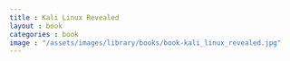 ```yaml
---
title : Kali Linux Revealed
layout : book
categories : book
image : "/assets/images/library/books/book-kali_linux_revealed.jpg"
---
```

